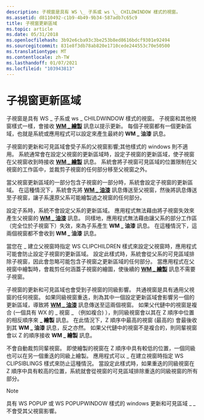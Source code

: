 ```yaml
---
description: 子視窗是具有 WS \_ 子系或 ws \_ CHILDWINDOW 樣式的視窗。
ms.assetid: d8110492-c1b9-4b49-9b34-587adb7c65c9
title: 子視窗更新區域
ms.topic: article
ms.date: 05/31/2018
ms.openlocfilehash: 3b92e6cba93c3be253b8ed8616bdcf9301e92494
ms.sourcegitcommit: 831e8f3db78ab820e1710cede244553c70e50500
ms.translationtype: MT
ms.contentlocale: zh-TW
ms.lasthandoff: 01/07/2021
ms.locfileid: "103943813"
---
```

# <a name="child-window-update-region"></a>子視窗更新區域

子視窗是具有 WS \_ 子系或 ws \_ CHILDWINDOW 樣式的視窗。 子視窗和其他視窗樣式一樣，會接收 [**WM \_ 繪製**](wm-paint.md) 訊息以提示更新。 每個子視窗都有一個更新區域，也就是系統或應用程式可以設定來產生最終的 **WM \_ 油漆** 訊息。

子視窗的更新和可見區域會受子系的父視窗影響;其他樣式的 windows 則不適用。 系統通常會在設定父視窗的更新區域時，設定子視窗的更新區域，使子視窗在父視窗收到時接收 [**WM \_ 繪製**](wm-paint.md) 訊息。 系統會將子視窗可見區域的位置限制在父視窗的工作區中，並裁剪子視窗的任何部分移至父視窗之外。

當父視窗更新區域的一部分包含子視窗的一部分時，系統會設定子視窗的更新區域。 在這種情況下，系統會先將 [**WM \_ 油漆**](wm-paint.md) 訊息傳送至父視窗，然後將訊息傳送至子視窗，讓子系還原父系可能繪製過之視窗的任何部分。

設定子系時，系統不會設定父系的更新區域。 應用程式無法藉由將子視窗失效來產生父視窗的 [**WM \_ 油漆**](wm-paint.md) 訊息。 同樣地，應用程式無法藉由讓父系的部分工作區（完全位於子視窗下）失效，來為子系產生 **WM \_ 油漆** 訊息。 在這種情況下，這兩個視窗都不會收到 **WM \_ 油漆** 訊息。

當您在 \_ 建立父視窗時指定 WS CLIPCHILDREN 樣式來設定父視窗時，應用程式可能會防止設定子視窗的更新區域。 設定此樣式時，系統會從父系的可見區域排除子視窗，因此會忽略可能包含子視窗之更新區域的任何部分。 當應用程式在父視窗中繪製時，會裁剪任何涵蓋子視窗的繪圖，使後續的 [**WM \_ 繪製**](wm-paint.md) 訊息不需要子視窗。

子視窗的更新和可見區域也會受到子視窗的同級影響。 共通視窗是具有通用父視窗的任何視窗。 如果同級視窗重迭，則為其中一個設定更新區域會影響另一個的更新區域，導致將 [**WM \_ 油漆**](wm-paint.md) 訊息傳送至這兩個視窗。 如果父代鏈中的視窗是複合 (一個具有 WX 的 \_ 視窗 \_ （例如複合) ），則同級視窗會以其在 Z 順序中位置的相反順序來 **\_ 繪製** 訊息。 在此情況下，Z 順序中最高的視窗 (最高的) 會最後收到其 **WM \_ 油漆** 訊息，反之亦然。 如果父代鏈中的視窗不是複合的，則同輩視窗會以 Z 的順序接收 **WM \_ 繪製** 訊息。

不會自動裁剪同輩視窗。 即使繪製的視窗在 Z 順序中具有較低的位置，一個同級也可以在另一個重迭的同級上繪製。 應用程式可以 \_ 在建立視窗時指定 WS CLIPSIBLINGS 樣式來防止這種情況。 當設定此樣式時，如果重迭的同級視窗在 Z 順序中具有較高的位置，系統就會從視窗的可見區域排除重迭的同級視窗的所有部分。

> [!Note]  
> 具有 WS POPUP 或 WS POPUPWINDOW 樣式的 windows 更新和可見區域 \_ \_ 不會受其父視窗影響。

 

 

 



